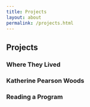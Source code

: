 ```yaml
---
title: Projects
layout: about
permalink: /projects.html
---
```


## Projects

### Where They Lived

### Katherine Pearson Woods

### Reading a Program